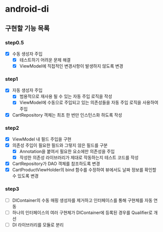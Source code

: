 # android-di

## 구현할 기능 목록

### step0.5

- [x] 수동 생성자 주입
    - [x] 테스트하기 어려운 문제 해결
    - [x] ViewModel에 직접적인 변경사항이 발생하지 않도록 변경

### step1

- [x] 자동 생성자 주입
    - [x] 범용적으로 재사용 될 수 있는 자동 주입 로직을 작성
    - [x] ViewModel에 수동으로 주입되고 있는 의존성들을 자동 주입 로직을 사용하여 주입
- [x] CartRepository 객체는 최초 한 번만 인스턴스화 하도록 작성

### step2

- [x] ViewModel 내 필드 주입을 구현
- [x] 의존성 주입이 필요한 필드와 그렇지 않은 필드를 구분
    - [x] Annotation을 붙여서 필요한 요소에만 의존성을 주입
    - [x] 작성한 의존성 라이브러리가 제대로 작동하는지 테스트 코드를 작성
- [x] CartRepository가 DAO 객체를 참조하도록 변경
- [x] CartProductViewHolder의 bind 함수를 수정하여 뷰에서도 날짜 정보를 확인할 수 있도록 변경

### step3

- [ ] DIContainer의 수동 매핑 생성자를 제거하고 인터페이스를 통해 구현체를 자동 연동
- [ ] 하나의 인터페이스의 여러 구현체가 DIContainer에 등록된 경우를 Qualifier로 개선
- [ ] DI 라이브러리를 모듈로 분리
